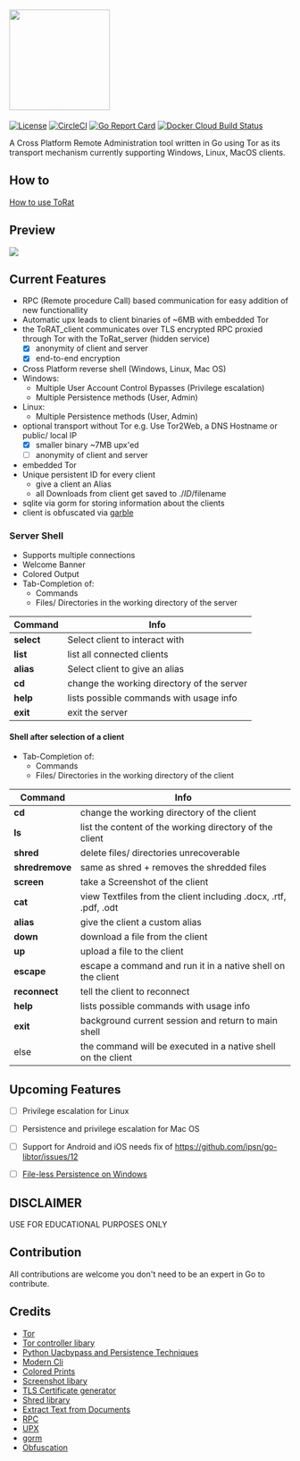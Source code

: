 # <a href="https://github.com/lu4p/ToRat" target="_blank"> <img src="./ToRat_Logo.png" width="180px"></a>
[![License](https://img.shields.io/github/license/lu4p/ToRat.svg)](https://unlicense.org/)
[![CircleCI](https://circleci.com/gh/lu4p/ToRat.svg?style=svg)](https://circleci.com/gh/lu4p/ToRat)
[![Go Report Card](https://goreportcard.com/badge/github.com/lu4p/ToRat)](https://goreportcard.com/report/github.com/lu4p/ToRat)
[![Docker Cloud Build Status](https://img.shields.io/docker/cloud/build/lu4p/torat)](https://hub.docker.com/repository/docker/lu4p/torat)

A Cross Platform Remote Administration tool written in Go using Tor as its transport mechanism
currently supporting Windows, Linux, MacOS clients.

## How to
[How to use ToRat](https://github.com/lu4p/ToRat/wiki/How-to-use-the-ToRat-Docker-Image)

## Preview
<a href="https://asciinema.org/a/318534" target="_blank"><img src="https://asciinema.org/a/318534.svg" /></a>

## Current Features
- RPC (Remote procedure Call) based communication for easy addition of new functionallity
- Automatic upx leads to client binaries of ~6MB with embedded Tor
- the ToRAT_client communicates over TLS encrypted RPC proxied through Tor with the ToRat_server (hidden service)
	- [x] anonymity of client and server
	- [x] end-to-end encryption
- Cross Platform reverse shell (Windows, Linux, Mac OS)
- Windows:
	- Multiple User Account Control Bypasses (Privilege escalation)
	- Multiple Persistence methods (User, Admin)
- Linux:
	- Multiple Persistence methods (User, Admin)
- optional transport without Tor e.g. Use Tor2Web, a DNS Hostname or public/ local IP
	- [x] smaller binary ~7MB upx'ed
	- [ ] anonymity of client and server
- embedded Tor
- Unique persistent ID for every client
	- give a client an Alias
	- all Downloads from client get saved to ./$ID/$filename
- sqlite via gorm for storing information about the clients
- client is obfuscated via [garble](https://github.com/burrowers/garble)

### Server Shell
- Supports multiple connections
- Welcome Banner
- Colored Output
- Tab-Completion of:
  - Commands
  - Files/ Directories in the working directory of the server

Command | Info
--- | ---
**select** |  Select client to interact with
**list** |  list all connected clients
**alias** |  Select client to give an alias
**cd** |  change the working directory of the server
**help** |  lists possible commands with usage info
**exit** | exit the server

#### Shell after selection of a client
- Tab-Completion of:
  - Commands
  - Files/ Directories in the working directory of the client

Command | Info
--- | ---
**cd** | change the working directory of the client
**ls** | list the content of the working directory of the client
**shred** | delete files/ directories unrecoverable
**shredremove** | same as shred + removes the shredded files
**screen** | take a Screenshot of the client
**cat** | view Textfiles from the client including .docx, .rtf, .pdf, .odt
**alias** | give the client a custom alias
**down** | download a file from the client
**up** | upload a file to the client
**escape** | escape a command and run it in a native shell on the client
**reconnect** | tell the client to reconnect
**help** |  lists possible commands with usage info
**exit** | background current session and return to main shell
else  | the command will be executed in a native shell on the client

## Upcoming Features
- [ ] Privilege escalation for Linux
- [ ] Persistence and privilege escalation for Mac OS
- [ ] Support for Android and iOS needs fix of https://github.com/ipsn/go-libtor/issues/12
- [ ] [File-less Persistence on Windows](https://github.com/ewhitehats/InvisiblePersistence)


## DISCLAIMER
USE FOR EDUCATIONAL PURPOSES ONLY

## Contribution
All contributions are welcome you don't need to be an expert in Go to contribute.

## Credits
- [Tor](https://www.torproject.org/)
- [Tor controller libary](https://github.com/cretz/bine)
- [Python Uacbypass and Persistence Techniques](https://github.com/rootm0s/WinPwnage)
- [Modern Cli](https://github.com/abiosoft/ishell)
- [Colored Prints](https://github.com/fatih/color)
- [Screenshot libary](https://github.com/vova616/screenshot)
- [TLS Certificate generator](https://github.com/lu4p/genCert)
- [Shred library](https://github.com/lu4p/genCert)
- [Extract Text from Documents](https://github.com/lu4p/cat)
- [RPC](https://golang.org/pkg/net/rpc/)
- [UPX](https://upx.github.io/)
- [gorm](https://github.com/go-gorm/gorm)
- [Obfuscation](https://github.com/burrowers/garble)
